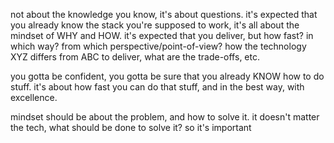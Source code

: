 not about the knowledge you know, it's about questions. it's expected that you already know the stack you're supposed to work, it's all about the mindset of WHY and HOW.
it's expected that you deliver, but how fast? in which way? from which perspective/point-of-view? how the technology XYZ differs from ABC to deliver, what are the trade-offs, etc.

you gotta be confident, you gotta be sure that you already KNOW how to do stuff. it's about how fast you can do that stuff, and in the best way, with excellence.

mindset should be about the problem, and how to solve it. it doesn't matter the tech, what should be done to solve it? so it's important